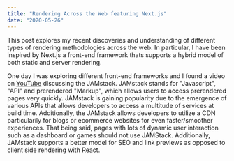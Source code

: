 ```yaml
---
title: "Rendering Across the Web featuring Next.js"
date: "2020-05-26"
---
```


This post explores my recent discoveries and understanding of different types of rendering methodologies across the web. In particular, I have been inspired by Next.js a front-end framework thats supports a hybrid model of both static and server rendering. 

One day I was exploring different front-end frameworks and I found a video on [YouTube](https://www.youtube.com/watch?v=O0sywQnY8sM) discussing the JAMstack. JAMstack stands for "Javascript", "API" and prerendered "Markup", which allows users to access prerendered pages very quickly. JAMstack is gaining popularity due to the emergence of various APIs that allows developers to access a multitude of services at build time. Additionally, the JAMstack allows developers to utilize a CDN particularily for blogs or ecommerce websites for even faster/smoother experiences. That being said, pages with lots of dynamic user interaction such as a dashboard or games should not use JAMStack. Additionally, JAMstack supports a better model for SEO and link previews as opposed to client side rendering with React.